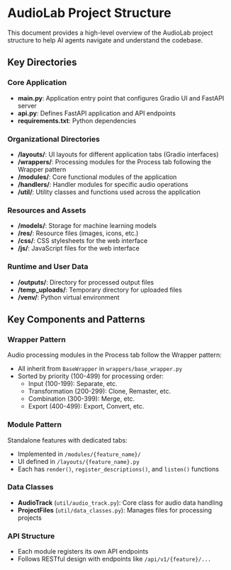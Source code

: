 # AudioLab Project Structure

This document provides a high-level overview of the AudioLab project structure to help AI agents navigate and understand the codebase.

## Key Directories

### Core Application
- **main.py**: Application entry point that configures Gradio UI and FastAPI server
- **api.py**: Defines FastAPI application and API endpoints
- **requirements.txt**: Python dependencies

### Organizational Directories
- **/layouts/**: UI layouts for different application tabs (Gradio interfaces)
- **/wrappers/**: Processing modules for the Process tab following the Wrapper pattern
- **/modules/**: Core functional modules of the application
- **/handlers/**: Handler modules for specific audio operations
- **/util/**: Utility classes and functions used across the application

### Resources and Assets
- **/models/**: Storage for machine learning models
- **/res/**: Resource files (images, icons, etc.)
- **/css/**: CSS stylesheets for the web interface
- **/js/**: JavaScript files for the web interface

### Runtime and User Data
- **/outputs/**: Directory for processed output files
- **/temp_uploads/**: Temporary directory for uploaded files
- **/venv/**: Python virtual environment

## Key Components and Patterns

### Wrapper Pattern
Audio processing modules in the Process tab follow the Wrapper pattern:
- All inherit from `BaseWrapper` in `wrappers/base_wrapper.py`
- Sorted by priority (100-499) for processing order:
  - Input (100-199): Separate, etc.
  - Transformation (200-299): Clone, Remaster, etc.
  - Combination (300-399): Merge, etc.
  - Export (400-499): Export, Convert, etc.

### Module Pattern
Standalone features with dedicated tabs:
- Implemented in `/modules/{feature_name}/`
- UI defined in `/layouts/{feature_name}.py`
- Each has `render()`, `register_descriptions()`, and `listen()` functions

### Data Classes
- **AudioTrack** (`util/audio_track.py`): Core class for audio data handling
- **ProjectFiles** (`util/data_classes.py`): Manages files for processing projects

### API Structure
- Each module registers its own API endpoints
- Follows RESTful design with endpoints like `/api/v1/{feature}/...` 